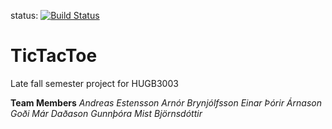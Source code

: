 status: [![Build 
Status](https://travis-ci.org/FlugfelagidBailAir/TicTacToe.svg?branch=master)](https://travis-ci.org/FlugfelagidBailAir/TicTacToe)

# TicTacToe
Late fall semester project for HUGB3003

**Team Members**
*Andreas Estensson*
*Arnór Brynjólfsson*
*Einar Þórir Árnason*
*Goði Már Daðason*
*Gunnþóra Mist Björnsdóttir*
